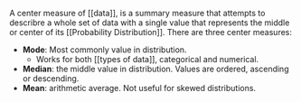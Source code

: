 A center measure of [[data]], is a summary measure that attempts to describre a whole set of data with a single value that represents the middle or center of its [[Probability Distribution]]. There are three center measures: 
+ **Mode**: Most commonly value in distribution.
	+ Works for both [[types of data]], categorical and numerical.
+ **Median**: the middle value in distribution. Values are ordered, ascending or descending.
+ **Mean**: arithmetic average. Not useful for skewed distributions.